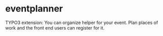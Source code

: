 # eventplanner
TYPO3 extension: You can organize helper for your event. Plan places of work and the front end users can register for it.
